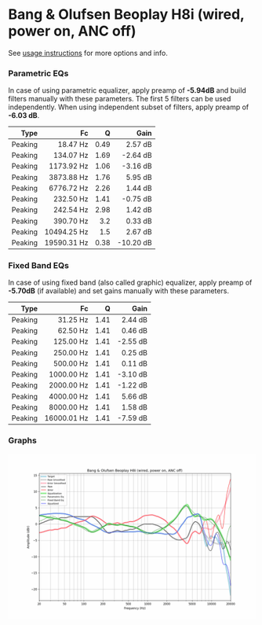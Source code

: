 # Bang & Olufsen Beoplay H8i (wired, power on, ANC off)
See [usage instructions](https://github.com/jaakkopasanen/AutoEq#usage) for more options and info.

### Parametric EQs
In case of using parametric equalizer, apply preamp of **-5.94dB** and build filters manually
with these parameters. The first 5 filters can be used independently.
When using independent subset of filters, apply preamp of **-6.03 dB**.

| Type    | Fc          |    Q | Gain      |
|--------:|------------:|-----:|----------:|
| Peaking | 18.47 Hz    | 0.49 | 2.57 dB   |
| Peaking | 134.07 Hz   | 1.69 | -2.64 dB  |
| Peaking | 1173.92 Hz  | 1.06 | -3.16 dB  |
| Peaking | 3873.88 Hz  | 1.76 | 5.95 dB   |
| Peaking | 6776.72 Hz  | 2.26 | 1.44 dB   |
| Peaking | 232.50 Hz   | 1.41 | -0.75 dB  |
| Peaking | 242.54 Hz   | 2.98 | 1.42 dB   |
| Peaking | 390.70 Hz   | 3.2  | 0.33 dB   |
| Peaking | 10494.25 Hz | 1.5  | 2.67 dB   |
| Peaking | 19590.31 Hz | 0.38 | -10.20 dB |

### Fixed Band EQs
In case of using fixed band (also called graphic) equalizer, apply preamp of **-5.70dB**
(if available) and set gains manually with these parameters.

| Type    | Fc          |    Q | Gain     |
|--------:|------------:|-----:|---------:|
| Peaking | 31.25 Hz    | 1.41 | 2.44 dB  |
| Peaking | 62.50 Hz    | 1.41 | 0.46 dB  |
| Peaking | 125.00 Hz   | 1.41 | -2.55 dB |
| Peaking | 250.00 Hz   | 1.41 | 0.25 dB  |
| Peaking | 500.00 Hz   | 1.41 | 0.11 dB  |
| Peaking | 1000.00 Hz  | 1.41 | -3.10 dB |
| Peaking | 2000.00 Hz  | 1.41 | -1.22 dB |
| Peaking | 4000.00 Hz  | 1.41 | 5.66 dB  |
| Peaking | 8000.00 Hz  | 1.41 | 1.58 dB  |
| Peaking | 16000.01 Hz | 1.41 | -7.59 dB |

### Graphs
![](./Bang%20&%20Olufsen%20Beoplay%20H8i%20(wired,%20power%20on,%20ANC%20off).png)